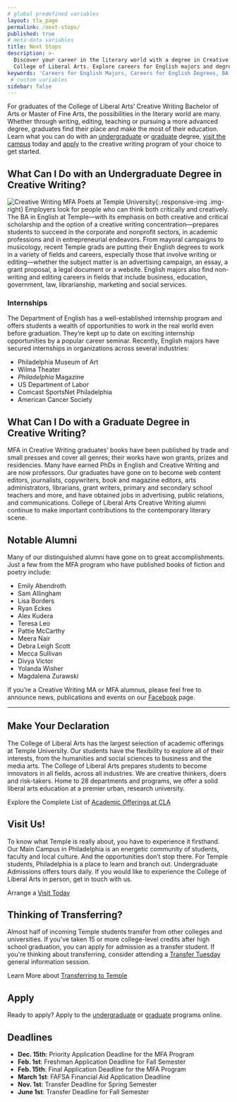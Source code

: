 ```yaml
---
# global predefined variables
layout: tla_page
permalink: /next-stops/
published: true
# meta-data variables
title: Next Stops
description: >-
  Discover your career in the literary world with a degree in Creative Writing from Temple University’s 
  College of Liberal Arts. Explore careers for English majors and degrees, visit us, and apply!
keywords: 'Careers for English Majors, Careers for English Degrees, BA in English jobs'
 # custom variables
sidebar: false
---
```

For graduates of the College of Liberal Arts’ Creative Writing Bachelor of Arts or Master of Fine Arts, the possibilities in the literary world are many. Whether through writing, editing, teaching or pursuing a more advanced degree, graduates find their place and make the most of their education. Learn what you can do with an [undergraduate](#what-can-i-do-with-an-undergraduate-degree-in-creative-writing) or [graduate](#what-can-i-do-with-a-graduate-degree-in-creative-writing) degree, [visit the campus](#visit-us) today and [apply](#apply) to the creative writing program of your choice to get started.

## What Can I Do with an Undergraduate Degree in Creative Writing?
![Creative Writing MFA Poets at Temple University]({{site.baseurl}}/media/books.jpg){:.responsive-img .img-right}
Employers look for people who can think both critically and creatively. The BA in English at Temple—with its emphasis on both creative and critical scholarship and the option of a creative writing concentration—prepares students to succeed in the corporate and nonprofit sectors, in academic professions and in entrepreneurial endeavors. From mayoral campaigns to musicology, recent Temple grads are putting their English degrees to work in a variety of fields and careers, especially those that involve writing or editing—whether the subject matter is an advertising campaign, an essay, a grant proposal, a legal document or a website. English majors also find non-writing and editing careers in fields that include business, education, government, law, librarianship, marketing and social services.

### Internships
The Department of English has a well-established internship program and offers students a wealth of opportunities to work in the real world even before graduation. They’re kept up to date on exciting internship opportunities by a popular career seminar. Recently, English majors have secured internships in organizations across several industries:
- Philadelphia Museum of Art
- Wilma Theater
- _Philadelphia_ Magazine 
- US Department of Labor
- Comcast SportsNet Philadelphia
- American Cancer Society

## What Can I Do with a Graduate Degree in Creative Writing?
MFA in Creative Writing graduates’ books have been published by trade and small presses and cover all genres; their works have won grants, prizes and residencies. Many have earned PhDs in English and Creative Writing and are now professors. Our graduates have gone on to become web content editors, journalists, copywriters, book and magazine editors, arts administrators, librarians, grant writers, primary and secondary school teachers and more, and have obtained jobs in advertising, public relations, and communications. College of Liberal Arts Creative Writing alumni continue to make important contributions to the contemporary literary scene. 

## Notable Alumni
Many of our distinguished alumni have gone on to great accomplishments. Just a few from the MFA program who have published books of fiction and poetry include:
- Emily Abendroth
- Sam Allingham
- Lisa Borders
- Ryan Eckes
- Alex Kudera
- Teresa Leo
- Pattie McCarthy
- Meera Nair
- Debra Leigh Scott
- Mecca Sullivan
- Divya Victor
- Yolanda Wisher
- Magdalena Zurawski

If you’re a Creative Writing MA or MFA alumnus, please feel free to announce news, publications and events on our [Facebook](http://www.facebook.com/templecreativewriting) page.

___

## Make Your Declaration
The College of Liberal Arts has the largest selection of academic offerings at Temple University. Our students have the flexibility to explore all of their interests, from the humanities and social sciences to business and the media arts. The College of Liberal Arts prepares students to become innovators in all fields, across all industries. We are creative thinkers, doers and risk-takers. Home to 28 departments and programs, we offer a solid liberal arts education at a premier urban, research university.

Explore the Complete List of [Academic Offerings at CLA](https://liberalarts.temple.edu/)

## Visit Us!
To know what Temple is really about, you have to experience it firsthand. Our Main Campus in Philadelphia is an energetic community of students, faculty and local culture. And the opportunities don’t stop there. For Temple students, Philadelphia is a place to learn and branch out. Undergraduate Admissions offers tours daily. If you would like to experience the College of Liberal Arts in person, get in touch with us.

Arrange a [Visit Today](http://admissions.temple.edu/visit)

## Thinking of Transferring?
Almost half of incoming Temple students transfer from other colleges and universities. If you’ve taken 15 or more college-level credits after high school graduation, you can apply for admission as a transfer student. If you're thinking about transferring, consider attending a [Transfer Tuesday](http://admissions.temple.edu/visit/transfer-tuesday) general information session.

Learn More about [Transferring to Temple](http://admissions.temple.edu/apply/transfer-applicant)

## Apply
Ready to apply? Apply to the [undergraduate](http://admissions.temple.edu/apply) or [graduate](http://bulletin.temple.edu/graduate/scd/cla/creative-writing-mfa/#admissiontext) programs online.

## Deadlines
- **Dec. 15th**: Priority Application Deadline for the MFA Program
- **Feb. 1st**: Freshman Application Deadline for Fall Semester
- **Feb. 15th**: Final Application Deadline for the MFA Program
- **March 1st**: FAFSA Financial Aid Application Deadline
- **Nov. 1st**: Transfer Deadline for Spring Semester
- **June 1st**: Transfer Deadline for Fall Semester
